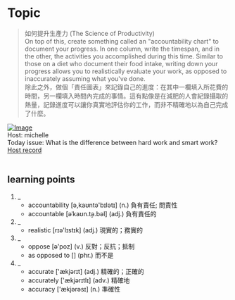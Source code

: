 # Topic

> 如何提升生產力 (The Science of Productivity) <br>
> On top of this, create something called an "accountability chart" to document your progress. In one column, write the timespan, and in the other, the activities you accomplished during this time. Similar to those on a diet who document their food intake, writing down your progress allows you to realistically evaluate your work, as opposed to inaccurately assuming what you've done.  <br>
> 除此之外，做個「責任圖表」來記錄自己的進度：在其中一欄填入所花費的時間，另一欄填入時間內完成的事情。這有點像是在減肥的人會紀錄攝取的熱量，記錄進度可以讓你真實地評估你的工作，而非不精確地以為自己完成了什麼。 <br>

[![Image](https://cdn.voicetube.com/assets/thumbnails/lHfjvYzr-3g.jpg)](https://www.youtube.com/embed/lHfjvYzr-3g?rel=0&showinfo=0&cc_load_policy=0&controls=1&autoplay=1&iv_load_policy=3&playsinline=1&wmode=transparent&start=113&end=134&enablejsapi=1&origin=https://tw.voicetube.com&widgetid=1)<br>
Host: michelle
<br>Today issue: What is the difference between hard work and smart work?
<br>
[Host record](https://cdn.voicetube.com/tmp/everyday_records/Michellesu/2594.mp3)
<br><br>
## learning points
1. _
	* accountability [ə,kaʊntə'bɪlətɪ] (n.) 負有責任; 問責性
	* accountable [əˈkaʊn.t̬ə.bəl] (adj.)  負有責任的
2. _
	* realistic [rɪə'lɪstɪk] (adj.) 現實的；務實的
3. _
	* oppose [ə'poz] (v.) 反對；反抗；抵制
	* as opposed to [] (phr.) 而不是
4. _
	* accurate  ['ækjərɪt] (adj.) 精確的；正確的
	* accurately ['ækjərɪtlɪ] (adv.) 精確地
	* accuracy ['ækjərəsɪ] (n.) 準確性
